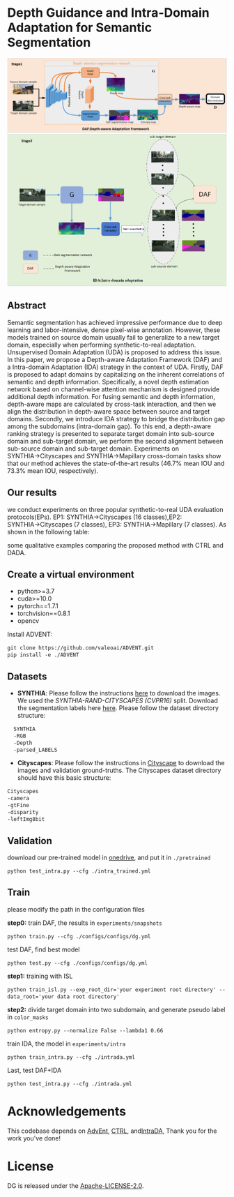 # Depth Guidance and Intra-Domain Adaptation for Semantic Segmentation

<img src = "image/liuchen1.png" width="800px">     
<img src = "image/liuchen2.png" width="800px">

## Abstract 
Semantic segmentation has achieved impressive performance due to deep learning and labor-intensive, dense pixel-wise annotation. However, these models trained on source domain usually fail to generalize to a new target domain, especially when performing synthetic-to-real adaptation. Unsupervised Domain Adaptation (UDA) is proposed to address this issue. In this paper, we propose a Depth-aware Adaptation Framework (DAF) and a Intra-domain Adaptation (IDA) strategy in the context of UDA. Firstly, DAF is proposed to adapt domains by capitalizing on the inherent correlations of semantic and depth information. Specifically, a novel depth estimation network based on channel-wise attention mechanism is designed provide additional depth information. For fusing semantic and depth information, depth-aware maps are calculated by cross-task interaction, and then we align the distribution in depth-aware space between source and target domains. Secondly, we introduce IDA strategy to bridge the distribution gap among the subdomains (intra-domain gap). To this end, a depth-aware ranking strategy is presented to separate target domain into sub-source domain and sub-target domain, we perform the second alignment between sub-source domain and sub-target domain. Experiments on SYNTHIA→Cityscapes and SYNTHIA→Mapillary cross-domain tasks show that our method achieves the state-of-the-art results (46.7% mean IOU and 73.3% mean IOU, respectively).




## Our results
we conduct experiments on three popular synthetic-to-real UDA evaluation protocols(EPs). EP1: SYNTHIA→Cityscapes (16 classes),EP2: SYNTHIA→Cityscapes (7 classes), EP3:
SYNTHIA→Mapillary (7 classes). As shown in the following table:


some qualitative examples comparing the proposed method with CTRL and DADA.


## Create a virtual environment

- python>=3.7
- cuda>=10.0
- pytorch==1.7.1
- torchvision==0.8.1
- opencv

Install ADVENT:
```
git clone https://github.com/valeoai/ADVENT.git
pip install -e ./ADVENT
```

## Datasets

- **SYNTHIA**: Please follow the instructions [here](http://synthia-dataset.net/downloads/) to download the images. We used the _SYNTHIA-RAND-CITYSCAPES (CVPR16)_ split. Download the segmentation labels here [here](https://drive.google.com/file/d/1TA0FR-TRPibhztJI5-OFP4iBNaDDkQFa/view?usp=sharing). Please follow the dataset directory structure:
```
  SYNTHIA
  -RGB
  -Depth
  -parsed_LABELS

```
- **Cityscapes**: Please follow the instructions in [Cityscape](https://www.cityscapes-dataset.com/) to download the images and validation ground-truths. The Cityscapes dataset directory should have this basic structure:
```
Cityscapes
-camera
-gtFine
-disparity
-leftImg8bit
```

## Validation

download our pre-trained model in [onedrive](https://1drv.ms/u/s!AhZkFAnZvCoKzUc1gA9QubsETyOB?e=cWY2hR), and put it in `./pretrained`
```
python test_intra.py --cfg ./intra_trained.yml
```

## Train
please modify the  path in the configuration files

**step0:**
train DAF, the results in `experiments/snapshots`
```
python train.py --cfg ./configs/configs/dg.yml 
```
test DAF, find best model
```
python test.py --cfg ./configs/configs/dg.yml
``` 
**step1:**
training with ISL
```
python train_isl.py --exp_root_dir='your experiment root directory' --data_root='your data root directory'
```

**step2:**
divide target domain into two subdomain, and generate  pseudo label in `color_masks`
```
python entropy.py --normalize False --lambda1 0.66
```
train IDA, the model in `experiments/intra`
```
python train_intra.py --cfg ./intrada.yml
```
Last, test DAF+IDA
```
python test_intra.py --cfg ./intrada.yml
```
# Acknowledgements
This codebase depends on [AdvEnt](https://github.com/valeoai/ADVENT), [CTRL](https://github.com/susaha/ctrl-uda), and[IntraDA](https://github.com/feipan664/IntraDA),
Thank you for the work you've done!

# License
 DG is released under the [Apache-LICENSE-2.0](https://www.apache.org/licenses/LICENSE-2.0).
